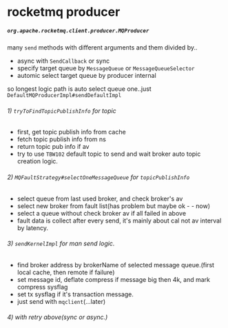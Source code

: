 # rocketmq producer

##### `org.apache.rocketmq.client.producer.MQProducer`

many `send` methods with different arguments and them divided by..

- async with `SendCallback` or sync
- specify target queue by `MessageQueue` or `MessageQueueSelector`
- automic select target queue by producer internal

so longest logic path is auto select queue one..just `DefaultMQProducerImpl#sendDefaultImpl`

###### 1) `tryToFindTopicPublishInfo` for topic

- first, get topic publish info from cache
- fetch topic publish info from ns
- return topic pub info if av
- try to use `TBW102` default topic to send and wait broker auto topic creation logic.

###### 2) `MQFaultStrategy#selectOneMessageQueue` for `topicPublishInfo`

- select queue from last used broker, and check broker's av
- select new broker from fault list(has problem but maybe ok - - now)
- select a queue without check broker av if all failed in above
- fault data is collect after every send, it's mainly about cal not av interval by latency.

###### 3) `sendKernelImpl` for man send logic.

- find broker address by brokerName of selected message queue.(first local cache, then remote if failure)
- set message id, deflate compress if message big then 4k, and mark compress sysflag
- set tx sysflag if it's transaction message.
- just send with `mqclient`(...later)

###### 4) with retry above(sync or async.)
